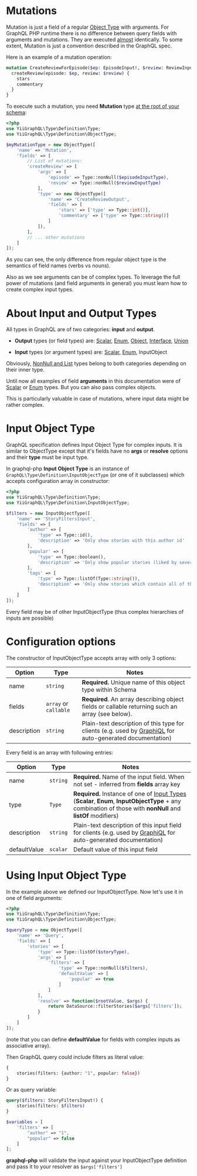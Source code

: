 # Mutations
Mutation is just a field of a regular [Object Type](object-types.md) with arguments.
For GraphQL PHP runtime there is no difference between query fields with arguments and mutations.
They are executed [almost](http://facebook.github.io/graphql/#sec-Mutation) identically. 
To some extent, Mutation is just a convention described in the GraphQL spec.

Here is an example of a mutation operation:
```graphql
mutation CreateReviewForEpisode($ep: EpisodeInput!, $review: ReviewInput!) {
  createReview(episode: $ep, review: $review) {
    stars
    commentary
  }
}
```

To execute such a mutation, you need **Mutation** type [at the root of your schema](schema.md):

```php
<?php
use YiiGraphQL\Type\Definition\Type;
use YiiGraphQL\Type\Definition\ObjectType;

$myMutationType = new ObjectType([
    'name' => 'Mutation',
    'fields' => [
        // List of mutations:
        'createReview' => [
            'args' => [
                'episode' => Type::nonNull($episodeInputType),
                'review' => Type::nonNull($reviewInputType)
            ],
            'type' => new ObjectType([
                'name' => 'CreateReviewOutput',
                'fields' => [
                    'stars' => ['type' => Type::int()],
                    'commentary' => ['type' => Type::string()]
                ]
            ]),
        ],
        // ... other mutations
    ]
]);
```
As you can see, the only difference from regular object type is the semantics of field names
(verbs vs nouns).

Also as we see arguments can be of complex types. To leverage the full power of mutations 
(and field arguments in general) you must learn how to create complex input types.


# About Input and Output Types
All types in GraphQL are of two categories: **input** and **output**.

* **Output** types (or field types) are: [Scalar](scalar-types.md), [Enum](enum-types.md), [Object](object-types.md), 
[Interface](interfaces.md), [Union](unions.md)

* **Input** types (or argument types) are: [Scalar](scalar-types.md), [Enum](enum-types.md), InputObject

Obviously, [NonNull and List](lists-and-nonnulls.md) types belong to both categories depending on their 
inner type.

Until now all examples of field **arguments** in this documentation were of [Scalar](scalar-types.md) or 
[Enum](enum-types.md) types. But you can also pass complex objects. 

This is particularly valuable in case of mutations, where input data might be rather complex.

# Input Object Type
GraphQL specification defines Input Object Type for complex inputs. It is similar to ObjectType
except that it's fields have no **args** or **resolve** options and their **type** must be input type.

In graphql-php **Input Object Type** is an instance of `GraphQL\Type\Definition\InputObjectType` 
(or one of it subclasses) which accepts configuration array in constructor:

```php
<?php
use YiiGraphQL\Type\Definition\Type;
use YiiGraphQL\Type\Definition\InputObjectType;

$filters = new InputObjectType([
    'name' => 'StoryFiltersInput',
    'fields' => [
        'author' => [
            'type' => Type::id(),
            'description' => 'Only show stories with this author id'
        ],
        'popular' => [
            'type' => Type::boolean(),
            'description' => 'Only show popular stories (liked by several people)'
        ],
        'tags' => [
            'type' => Type::listOf(Type::string()),
            'description' => 'Only show stories which contain all of those tags'
        ]
    ]
]);
```

Every field may be of other InputObjectType (thus complex hierarchies of inputs are possible)

# Configuration options
The constructor of InputObjectType accepts array with only 3 options:
 
Option       | Type     | Notes
------------ | -------- | -----
name         | `string` | **Required.** Unique name of this object type within Schema
fields       | `array` or `callable` | **Required**. An array describing object fields or callable returning such an array (see below).
description  | `string` | Plain-text description of this type for clients (e.g. used by [GraphiQL](https://github.com/graphql/graphiql) for auto-generated documentation)

Every field is an array with following entries:

Option | Type | Notes
------ | ---- | -----
name | `string` | **Required.** Name of the input field. When not set - inferred from **fields** array key
type | `Type` | **Required.** Instance of one of [Input Types](input-types.md) (**Scalar**, **Enum**, **InputObjectType** + any combination of those with **nonNull** and **listOf** modifiers)
description | `string` | Plain-text description of this input field for clients (e.g. used by [GraphiQL](https://github.com/graphql/graphiql) for auto-generated documentation)
defaultValue | `scalar` | Default value of this input field

# Using Input Object Type
In the example above we defined our InputObjectType. Now let's use it in one of field arguments:

```php
<?php
use YiiGraphQL\Type\Definition\Type;
use YiiGraphQL\Type\Definition\ObjectType;

$queryType = new ObjectType([
    'name' => 'Query',
    'fields' => [
        'stories' => [
            'type' => Type::listOf($storyType),
            'args' => [
                'filters' => [
                    'type' => Type::nonNull($filters),
                    'defaultValue' => [
                        'popular' => true
                    ]
                ]
            ],
            'resolve' => function($rootValue, $args) {
                return DataSource::filterStories($args['filters']);
            }
        ]
    ]
]);
```
(note that you can define **defaultValue** for fields with complex inputs as associative array).

Then GraphQL query could include filters as literal value:
```graphql
{
    stories(filters: {author: "1", popular: false})
}
```

Or as query variable:
```graphql
query($filters: StoryFiltersInput!) {
    stories(filters: $filters)
}
```
```php
$variables = [
    'filters' => [
        "author" => "1",
        "popular" => false
    ]
];
```

**graphql-php** will validate the input against your InputObjectType definition and pass it to your 
resolver as `$args['filters']`

